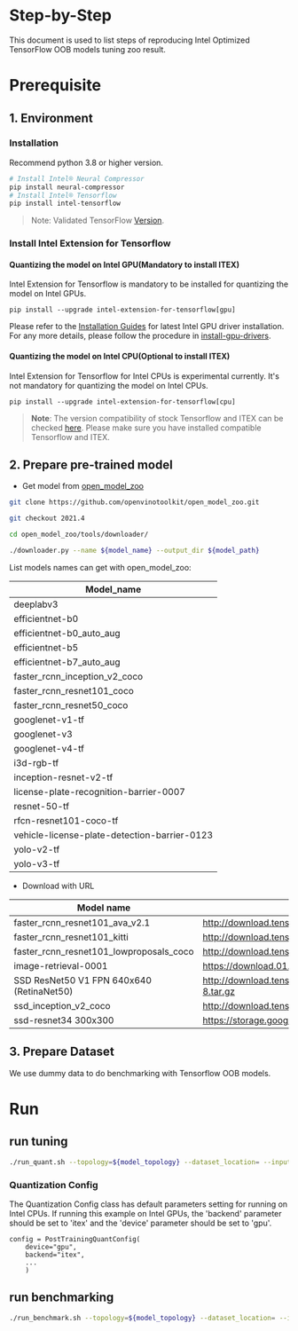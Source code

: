 Step-by-Step
============

This document is used to list steps of reproducing Intel Optimized TensorFlow OOB models tuning zoo result.

# Prerequisite

## 1. Environment

### Installation
  Recommend python 3.8 or higher version.

  ```bash
  # Install Intel® Neural Compressor
  pip install neural-compressor
  # Install Intel® Tensorflow
  pip install intel-tensorflow
  ```
> Note: Validated TensorFlow [Version](/docs/source/installation_guide.md#validated-software-environment).

### Install Intel Extension for Tensorflow
#### Quantizing the model on Intel GPU(Mandatory to install ITEX)
Intel Extension for Tensorflow is mandatory to be installed for quantizing the model on Intel GPUs.

```shell
pip install --upgrade intel-extension-for-tensorflow[gpu]
```
Please refer to the [Installation Guides](https://dgpu-docs.intel.com/installation-guides/ubuntu/ubuntu-focal-dc.html) for latest Intel GPU driver installation.
For any more details, please follow the procedure in [install-gpu-drivers](https://github.com/intel/intel-extension-for-tensorflow/blob/main/docs/install/install_for_gpu.md#install-gpu-drivers).

#### Quantizing the model on Intel CPU(Optional to install ITEX)
Intel Extension for Tensorflow for Intel CPUs is experimental currently. It's not mandatory for quantizing the model on Intel CPUs.

```shell
pip install --upgrade intel-extension-for-tensorflow[cpu]
```

> **Note**: 
> The version compatibility of stock Tensorflow and ITEX can be checked [here](https://github.com/intel/intel-extension-for-tensorflow#compatibility-table). Please make sure you have installed compatible Tensorflow and ITEX.

## 2. Prepare pre-trained model

  * Get model from [open_model_zoo](https://github.com/openvinotoolkit/open_model_zoo/tree/2021.4/tools/downloader/README.md) 


  ```bash
  git clone https://github.com/openvinotoolkit/open_model_zoo.git
  
  git checkout 2021.4
  
  cd open_model_zoo/tools/downloader/

  ./downloader.py --name ${model_name} --output_dir ${model_path}
  ```
List models names can get with open_model_zoo:

|	Model_name	|
|	--------------------------------	|
|	deeplabv3	|
|	efficientnet-b0	|
|	efficientnet-b0_auto_aug	|
|	efficientnet-b5	|
|	efficientnet-b7_auto_aug	|
|	faster_rcnn_inception_v2_coco	|
|	faster_rcnn_resnet101_coco	|
|	faster_rcnn_resnet50_coco	|
|	googlenet-v1-tf	|
|	googlenet-v3	|
|	googlenet-v4-tf	|
|	i3d-rgb-tf	|
|	inception-resnet-v2-tf	|
|	license-plate-recognition-barrier-0007	|
|	resnet-50-tf	|
|	rfcn-resnet101-coco-tf	|
|	vehicle-license-plate-detection-barrier-0123	|
|	yolo-v2-tf	|
|	yolo-v3-tf	|


* Download with URL

|	Model name	|	URL	|
|	--------------------------------	|	--------------------------------	|
|	faster_rcnn_resnet101_ava_v2.1	|	http://download.tensorflow.org/models/object_detection/faster_rcnn_resnet101_ava_v2.1_2018_04_30.tar.gz	|
|	faster_rcnn_resnet101_kitti	|	http://download.tensorflow.org/models/object_detection/faster_rcnn_resnet101_kitti_2018_01_28.tar.gz	|
|	faster_rcnn_resnet101_lowproposals_coco	|	http://download.tensorflow.org/models/object_detection/faster_rcnn_resnet101_lowproposals_coco_2018_01_28.tar.gz	|
|	image-retrieval-0001	|	https://download.01.org/opencv/openvino_training_extensions/models/image_retrieval/image-retrieval-0001.tar.gz	|
|	SSD ResNet50 V1 FPN 640x640 (RetinaNet50)	|	http://download.tensorflow.org/models/object_detection/tf2/20200711/ssd_resnet50_v1_fpn_640x640_coco17_tpu-8.tar.gz	|
|	ssd_inception_v2_coco	|	http://download.tensorflow.org/models/object_detection/ssd_inception_v2_coco_2018_01_28.tar.gz	|
|	ssd-resnet34 300x300	|	https://storage.googleapis.com/intel-optimized-tensorflow/models/v1_6/ssd_resnet34_fp32_bs1_pretrained_model.pb	|


## 3. Prepare Dataset

  We use dummy data to do benchmarking with Tensorflow OOB models.

# Run
## run tuning

```bash
./run_quant.sh --topology=${model_topology} --dataset_location= --input_model=${model_path} --output_model=${output_model_path}
```

### Quantization Config
The Quantization Config class has default parameters setting for running on Intel CPUs. If running this example on Intel GPUs, the 'backend' parameter should be set to 'itex' and the 'device' parameter should be set to 'gpu'.

```
config = PostTrainingQuantConfig(
    device="gpu",
    backend="itex",
    ...
    )
```

## run benchmarking

```bash
./run_benchmark.sh --topology=${model_topology} --dataset_location= --input_model=${model_path} --mode=performance --batch_size=1
```
